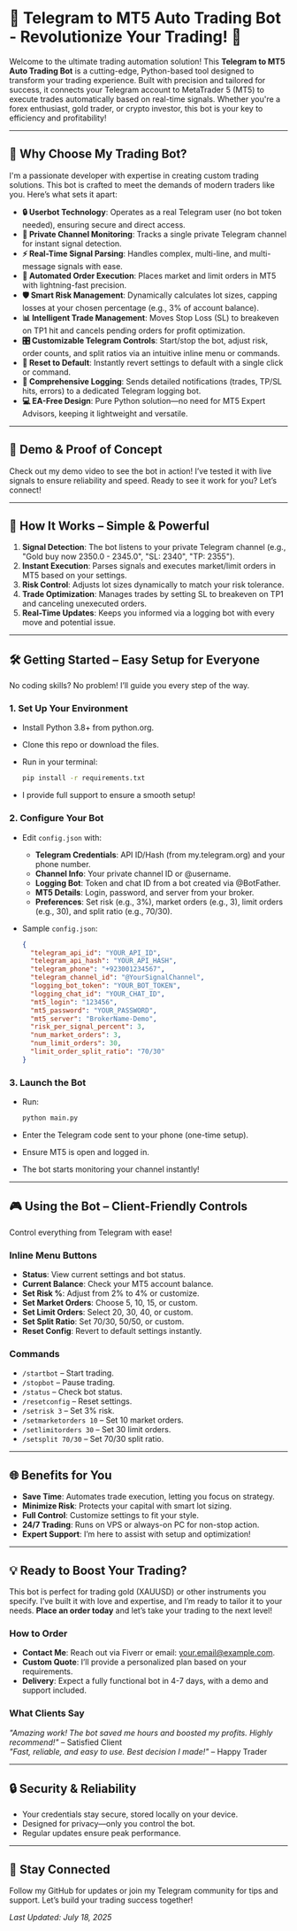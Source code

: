 # 🚀 Telegram to MT5 Auto Trading Bot - Revolutionize Your Trading! 🚀

Welcome to the ultimate trading automation solution! This **Telegram to MT5 Auto Trading Bot** is a cutting-edge, Python-based tool designed to transform your trading experience. Built with precision and tailored for success, it connects your Telegram account to MetaTrader 5 (MT5) to execute trades automatically based on real-time signals. Whether you're a forex enthusiast, gold trader, or crypto investor, this bot is your key to efficiency and profitability!

---

## 🌟 Why Choose My Trading Bot?

I'm a passionate developer with expertise in creating custom trading solutions. This bot is crafted to meet the demands of modern traders like you. Here’s what sets it apart:

- **🔒 Userbot Technology**: Operates as a real Telegram user (no bot token needed), ensuring secure and direct access.
- **📡 Private Channel Monitoring**: Tracks a single private Telegram channel for instant signal detection.
- **⚡ Real-Time Signal Parsing**: Handles complex, multi-line, and multi-message signals with ease.
- **🤖 Automated Order Execution**: Places market and limit orders in MT5 with lightning-fast precision.
- **🛡️ Smart Risk Management**: Dynamically calculates lot sizes, capping losses at your chosen percentage (e.g., 3% of account balance).
- **📊 Intelligent Trade Management**: Moves Stop Loss (SL) to breakeven on TP1 hit and cancels pending orders for profit optimization.
- **🎛️ Customizable Telegram Controls**: Start/stop the bot, adjust risk, order counts, and split ratios via an intuitive inline menu or commands.
- **🔄 Reset to Default**: Instantly revert settings to default with a single click or command.
- **📝 Comprehensive Logging**: Sends detailed notifications (trades, TP/SL hits, errors) to a dedicated Telegram logging bot.
- **💻 EA-Free Design**: Pure Python solution—no need for MT5 Expert Advisors, keeping it lightweight and versatile.

---

## 🎥 Demo & Proof of Concept

Check out my demo video to see the bot in action! I’ve tested it with live signals to ensure reliability and speed. Ready to see it work for you? Let’s connect!

---

## 🚀 How It Works – Simple & Powerful

1. **Signal Detection**: The bot listens to your private Telegram channel (e.g., "Gold buy now 2350.0 - 2345.0", "SL: 2340", "TP: 2355").
2. **Instant Execution**: Parses signals and executes market/limit orders in MT5 based on your settings.
3. **Risk Control**: Adjusts lot sizes dynamically to match your risk tolerance.
4. **Trade Optimization**: Manages trades by setting SL to breakeven on TP1 and canceling unexecuted orders.
5. **Real-Time Updates**: Keeps you informed via a logging bot with every move and potential issue.

---

## 🛠️ Getting Started – Easy Setup for Everyone

No coding skills? No problem! I’ll guide you every step of the way.

### 1. Set Up Your Environment

- Install Python 3.8+ from python.org.

- Clone this repo or download the files.

- Run in your terminal:

  ```bash
  pip install -r requirements.txt
  ```

- I provide full support to ensure a smooth setup!

### 2. Configure Your Bot

- Edit `config.json` with:

  - **Telegram Credentials**: API ID/Hash (from my.telegram.org) and your phone number.
  - **Channel Info**: Your private channel ID or @username.
  - **Logging Bot**: Token and chat ID from a bot created via @BotFather.
  - **MT5 Details**: Login, password, and server from your broker.
  - **Preferences**: Set risk (e.g., 3%), market orders (e.g., 3), limit orders (e.g., 30), and split ratio (e.g., 70/30).

- Sample `config.json`:

  ```json
  {
    "telegram_api_id": "YOUR_API_ID",
    "telegram_api_hash": "YOUR_API_HASH",
    "telegram_phone": "+923001234567",
    "telegram_channel_id": "@YourSignalChannel",
    "logging_bot_token": "YOUR_BOT_TOKEN",
    "logging_chat_id": "YOUR_CHAT_ID",
    "mt5_login": "123456",
    "mt5_password": "YOUR_PASSWORD",
    "mt5_server": "BrokerName-Demo",
    "risk_per_signal_percent": 3,
    "num_market_orders": 3,
    "num_limit_orders": 30,
    "limit_order_split_ratio": "70/30"
  }
  ```

### 3. Launch the Bot

- Run:

  ```bash
  python main.py
  ```

- Enter the Telegram code sent to your phone (one-time setup).

- Ensure MT5 is open and logged in.

- The bot starts monitoring your channel instantly!

---

## 🎮 Using the Bot – Client-Friendly Controls

Control everything from Telegram with ease!

### Inline Menu Buttons

- **Status**: View current settings and bot status.
- **Current Balance**: Check your MT5 account balance.
- **Set Risk %**: Adjust from 2% to 4% or customize.
- **Set Market Orders**: Choose 5, 10, 15, or custom.
- **Set Limit Orders**: Select 20, 30, 40, or custom.
- **Set Split Ratio**: Set 70/30, 50/50, or custom.
- **Reset Config**: Revert to default settings instantly.

### Commands

- `/startbot` – Start trading.
- `/stopbot` – Pause trading.
- `/status` – Check bot status.
- `/resetconfig` – Reset settings.
- `/setrisk 3` – Set 3% risk.
- `/setmarketorders 10` – Set 10 market orders.
- `/setlimitorders 30` – Set 30 limit orders.
- `/setsplit 70/30` – Set 70/30 split ratio.

---

## 🌐 Benefits for You

- **Save Time**: Automates trade execution, letting you focus on strategy.
- **Minimize Risk**: Protects your capital with smart lot sizing.
- **Full Control**: Customize settings to fit your style.
- **24/7 Trading**: Runs on VPS or always-on PC for non-stop action.
- **Expert Support**: I’m here to assist with setup and optimization!

---

## 💡 Ready to Boost Your Trading?

This bot is perfect for trading gold (XAUUSD) or other instruments you specify. I’ve built it with love and expertise, and I’m ready to tailor it to your needs. **Place an order today** and let’s take your trading to the next level!

### How to Order

- **Contact Me**: Reach out via Fiverr or email: your.email@example.com.
- **Custom Quote**: I’ll provide a personalized plan based on your requirements.
- **Delivery**: Expect a fully functional bot in 4-7 days, with a demo and support included.

### What Clients Say

*"Amazing work! The bot saved me hours and boosted my profits. Highly recommend!"* – Satisfied Client\
*"Fast, reliable, and easy to use. Best decision I made!"* – Happy Trader

---

## 🔒 Security & Reliability

- Your credentials stay secure, stored locally on your device.
- Designed for privacy—only you control the bot.
- Regular updates ensure peak performance.

---

## 📢 Stay Connected

Follow my GitHub for updates or join my Telegram community for tips and support. Let’s build your trading success together!

*Last Updated: July 18, 2025*